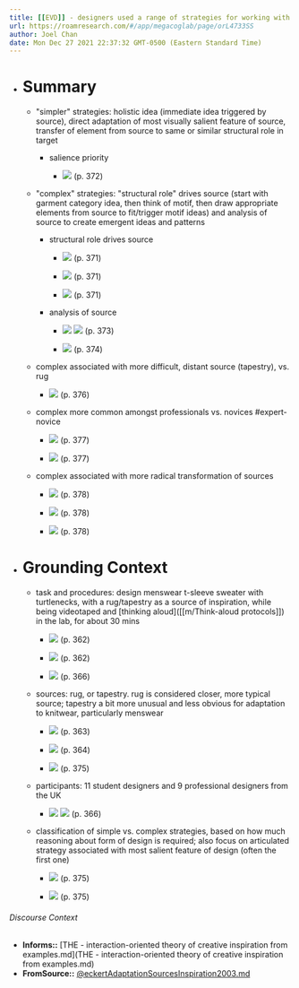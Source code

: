 ```yaml
---
title: [[EVD]] - designers used a range of strategies for working with sources of inspiration, ranging from simpler, more source-driven strategies like direct source adaptation, to more complex and reflective strategies like source analysis and schema-driven source selection; complex strategies were more likely to be used by professionals and also more associated with radical transformation of sources - [[@eckertAdaptationSourcesInspiration2003]]
url: https://roamresearch.com/#/app/megacoglab/page/orL4733SS
author: Joel Chan
date: Mon Dec 27 2021 22:37:32 GMT-0500 (Eastern Standard Time)
---
```


- # Summary

    - "simpler" strategies: holistic idea (immediate idea triggered by source), direct adaptation of most visually salient feature of source, transfer of element from source to same or similar structural role in target

        - salience priority

            - ![](https://firebasestorage.googleapis.com/v0/b/firescript-577a2.appspot.com/o/imgs%2Fapp%2Fmegacoglab%2FhahHwOhuog.png?alt=media&token=10ec82ce-c0a9-4b9c-a77b-31626589c8e6) (p. 372)

    - "complex" strategies: "structural role" drives source (start with garment category idea, then think of motif, then draw appropriate elements from source to fit/trigger motif ideas) and analysis of source to create emergent ideas and patterns

        - structural role drives source

            - ![](https://firebasestorage.googleapis.com/v0/b/firescript-577a2.appspot.com/o/imgs%2Fapp%2Fmegacoglab%2FUbC_lO-Geb.png?alt=media&token=ed14dcca-6849-42ad-8f0e-30c908ff4567) (p. 371)

            - ![](https://firebasestorage.googleapis.com/v0/b/firescript-577a2.appspot.com/o/imgs%2Fapp%2Fmegacoglab%2FePbaSrQG0r.png?alt=media&token=540138e3-fc4e-4ab4-b91f-93b3a1128bd5) (p. 371)

            - ![](https://firebasestorage.googleapis.com/v0/b/firescript-577a2.appspot.com/o/imgs%2Fapp%2Fmegacoglab%2FdhHfh95NqW.png?alt=media&token=a6fbc144-70d0-4e17-b30b-b44d756e1f77) (p. 371)

        - analysis of source

            - ![](https://firebasestorage.googleapis.com/v0/b/firescript-577a2.appspot.com/o/imgs%2Fapp%2Fmegacoglab%2Frzrp9A-ZoA.png?alt=media&token=7240ff6a-bdd8-42fe-982b-fb2efef75f81)
![](https://firebasestorage.googleapis.com/v0/b/firescript-577a2.appspot.com/o/imgs%2Fapp%2Fmegacoglab%2Fn9_E-7sg-q.png?alt=media&token=987af953-1991-4083-b58f-93574f140447) (p. 373)

            - ![](https://firebasestorage.googleapis.com/v0/b/firescript-577a2.appspot.com/o/imgs%2Fapp%2Fmegacoglab%2FgXDVQwUsKH.png?alt=media&token=bbd9f5a7-3c27-4453-8ff3-582f41eb70b8) (p. 374)

    - complex associated with more difficult, distant source (tapestry), vs. rug

        - ![](https://firebasestorage.googleapis.com/v0/b/firescript-577a2.appspot.com/o/imgs%2Fapp%2Fmegacoglab%2Fhrdqe5Fbwt.png?alt=media&token=1082aa6b-498f-4d46-b4d5-d5c25d499794) (p. 376)

    - complex more common amongst professionals vs. novices #expert-novice

        - ![](https://firebasestorage.googleapis.com/v0/b/firescript-577a2.appspot.com/o/imgs%2Fapp%2Fmegacoglab%2FWdHUZc_pmx.png?alt=media&token=37033654-e51e-4cfd-bf5f-78792ce57620) (p. 377)

        - ![](https://firebasestorage.googleapis.com/v0/b/firescript-577a2.appspot.com/o/imgs%2Fapp%2Fmegacoglab%2Fnbot7IbXrL.png?alt=media&token=bbe80206-a509-44a8-af02-89828b8aefab) (p. 377)

    - complex associated with more radical transformation of sources

        - ![](https://firebasestorage.googleapis.com/v0/b/firescript-577a2.appspot.com/o/imgs%2Fapp%2Fmegacoglab%2FJXYLFMESiD.png?alt=media&token=5cfd903a-8192-419b-8685-0d324b6f69f1) (p. 378)

        - ![](https://firebasestorage.googleapis.com/v0/b/firescript-577a2.appspot.com/o/imgs%2Fapp%2Fmegacoglab%2FCBXO3x1XtW.png?alt=media&token=3737f696-7a9f-4194-b378-66ca9325791d) (p. 378)

        - ![](https://firebasestorage.googleapis.com/v0/b/firescript-577a2.appspot.com/o/imgs%2Fapp%2Fmegacoglab%2FzDwomM3Ywl.png?alt=media&token=4b98d975-78b0-48db-b180-2c1805dc5d6a) (p. 378)
- # Grounding Context

    - task and procedures: design menswear t-sleeve sweater with turtlenecks, with a rug/tapestry as a source of inspiration, while being videotaped and [thinking aloud]([[m/Think-aloud protocols]]) in the lab, for about 30 mins

        - ![](https://firebasestorage.googleapis.com/v0/b/firescript-577a2.appspot.com/o/imgs%2Fapp%2Fmegacoglab%2Fky1ZdWn1bV.png?alt=media&token=a9b2cef7-c79c-4d67-a764-40719bd62a84) (p. 362)

        - ![](https://firebasestorage.googleapis.com/v0/b/firescript-577a2.appspot.com/o/imgs%2Fapp%2Fmegacoglab%2FqOoXzQysb6.png?alt=media&token=af43358f-822b-4173-aa3f-6c95d4f299ab) (p. 362)

        - ![](https://firebasestorage.googleapis.com/v0/b/firescript-577a2.appspot.com/o/imgs%2Fapp%2Fmegacoglab%2FHExVPxPtvd.png?alt=media&token=72c29f48-d7c3-4376-a546-480205e0bdec) (p. 366)

    - sources: rug, or tapestry. rug is considered closer, more typical source; tapestry a bit more unusual and less obvious for adaptation to knitwear, particularly menswear

        - ![](https://firebasestorage.googleapis.com/v0/b/firescript-577a2.appspot.com/o/imgs%2Fapp%2Fmegacoglab%2F03E1WJ6ULP.png?alt=media&token=2c518235-1a98-46bb-8326-92c428442c1e) (p. 363)

        - ![](https://firebasestorage.googleapis.com/v0/b/firescript-577a2.appspot.com/o/imgs%2Fapp%2Fmegacoglab%2FCOiYOUC_oR.png?alt=media&token=99bf98a7-530a-4c21-80dc-1e0b0b40ba83) (p. 364)

        - ![](https://firebasestorage.googleapis.com/v0/b/firescript-577a2.appspot.com/o/imgs%2Fapp%2Fmegacoglab%2Fy4sIkPwpfC.png?alt=media&token=e4871090-4332-4ec2-a33c-73a8363618f9) (p. 375)

    - participants: 11 student designers and 9 professional designers from the UK

        - ![](https://firebasestorage.googleapis.com/v0/b/firescript-577a2.appspot.com/o/imgs%2Fapp%2Fmegacoglab%2F9fMtK-nZSs.png?alt=media&token=4f7d562a-84d9-489e-9c17-98d0648ec01a)
![](https://firebasestorage.googleapis.com/v0/b/firescript-577a2.appspot.com/o/imgs%2Fapp%2Fmegacoglab%2FAXSJWCKtcJ.png?alt=media&token=a67c65c0-d062-43e7-9627-74a70bdbfdd0) (p. 366)

    - classification of simple vs. complex strategies, based on how much reasoning about form of design is required; also focus on articulated strategy associated with most salient feature of design (often the first one)

        - ![](https://firebasestorage.googleapis.com/v0/b/firescript-577a2.appspot.com/o/imgs%2Fapp%2Fmegacoglab%2FS-zTR94OEz.png?alt=media&token=c357f2d6-dfa5-4514-93c6-909c17e73203) (p. 375)

        - ![](https://firebasestorage.googleapis.com/v0/b/firescript-577a2.appspot.com/o/imgs%2Fapp%2Fmegacoglab%2FKIZkIdrnOp.png?alt=media&token=bf6a7849-3211-4fbb-a9b8-98b04ec4d773) (p. 375)

###### Discourse Context

- **Informs::** [THE - interaction-oriented theory of creative inspiration from examples.md](THE - interaction-oriented theory of creative inspiration from examples.md)
- **FromSource::** [@eckertAdaptationSourcesInspiration2003.md](@eckertAdaptationSourcesInspiration2003.md)

